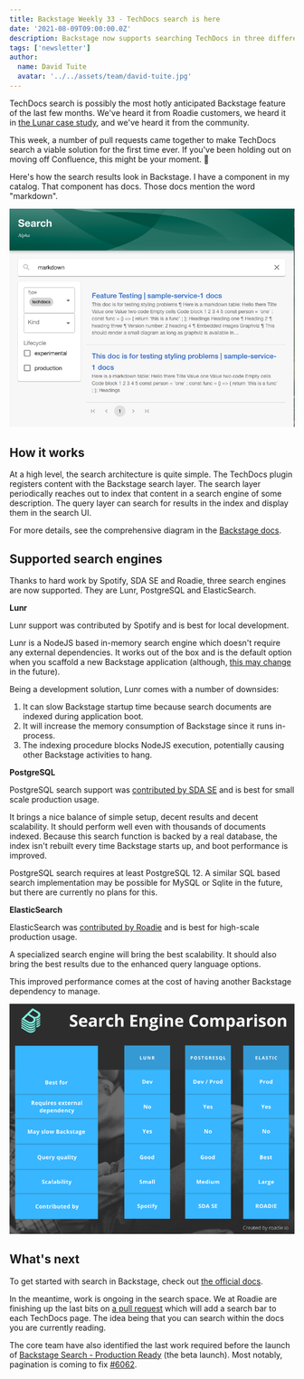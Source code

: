```yaml
---
title: Backstage Weekly 33 - TechDocs search is here
date: '2021-08-09T09:00:00.0Z'
description: Backstage now supports searching TechDocs in three different search engines. Learn about the pros and cons of each.
tags: ['newsletter']
author:
  name: David Tuite
  avatar: '../../assets/team/david-tuite.jpg'
---
```


TechDocs search is possibly the most hotly anticipated Backstage feature of the last few months. We've heard it from Roadie customers, we heard it in [the Lunar case study](https://roadie.io/case-studies/lunar-backstage-adoption/), and we've heard it from the community.

This week, a number of pull requests came together to make TechDocs search a viable solution for the first time ever. If you've been holding out on moving off Confluence, this might be your moment. 🏃

Here's how the search results look in Backstage. I have a component in my catalog. That component has docs. Those docs mention the word "markdown".

![a search bar with the word markdown in it and a list of Backstage pages which contain the word markdown](./techdocs-search-ui.png)

## How it works

At a high level, the search architecture is quite simple. The TechDocs plugin registers content with the Backstage search layer. The search layer periodically reaches out to index that content in a search engine of some description. The query layer can search for results in the index and display them in the search UI. 

For more details, see the comprehensive diagram in the [Backstage docs](https://backstage.io/docs/features/search/architecture).

## Supported search engines

Thanks to hard work by Spotify, SDA SE and Roadie, three search engines are now supported. They are Lunr, PostgreSQL and ElasticSearch.

**Lunr**

Lunr support was contributed by Spotify and is best for local development.

Lunr is a NodeJS based in-memory search engine which doesn't require any external dependencies. It works out of the box and is the default option when you scaffold a new Backstage application (although, [this may change](https://github.com/backstage/backstage/issues/6720) in the future). 

Being a development solution, Lunr comes with a number of downsides:

1. It can slow Backstage startup time because search documents are indexed during application boot.
2. It will increase the memory consumption of Backstage since it runs in-process.
3. The indexing procedure blocks NodeJS execution, potentially causing other Backstage activities to hang.

**PostgreSQL**

PostgreSQL search support was [contributed by SDA SE](https://github.com/backstage/backstage/pull/6682) and is best for small scale production usage.

It brings a nice balance of simple setup, decent results and decent scalability. It should perform well even with thousands of documents indexed. Because this search function is backed by a real database, the index isn't rebuilt every time Backstage starts up, and boot performance is improved. 

PostgreSQL search requires at least PostgreSQL 12. A similar SQL based search implementation may be possible for MySQL or Sqlite in the future, but there are currently no plans for this.

**ElasticSearch**

ElasticSearch was [contributed by Roadie](https://github.com/backstage/backstage/pull/6569) and is best for high-scale production usage. 

A specialized search engine will bring the best scalability. It should also bring the best results due to the enhanced query language options.

This improved performance comes at the cost of having another Backstage dependency to manage.

![a table with a summary of the main pros and cons of each search engine. This image contains no information which is not covered in the text above](./backstage-search-engine-comparison.png)

## What's next

To get started with search in Backstage, check out [the official docs](https://backstage.io/docs/features/search/search-engines).

In the meantime, work is ongoing in the search space. We at Roadie are finishing up the last bits on [a pull request](https://github.com/backstage/backstage/pull/6651) which will add a search bar to each TechDocs page. The idea being that you can search within the docs you are currently reading.

The core team have also identified the last work required before the launch of [Backstage Search - Production Ready](https://github.com/backstage/backstage/milestone/27) (the beta launch). Most notably, pagination is coming to fix [#6062](https://github.com/backstage/backstage/issues/6062).
